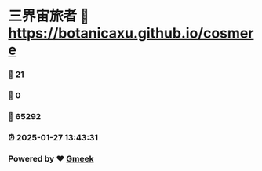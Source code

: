 # 三界宙旅者 :link: https://botanicaxu.github.io/cosmere 
### :page_facing_up: [21](https://botanicaxu.github.io/cosmere/tag.html) 
### :speech_balloon: 0 
### :hibiscus: 65292 
### :alarm_clock: 2025-01-27 13:43:31 
### Powered by :heart: [Gmeek](https://github.com/Meekdai/Gmeek)
